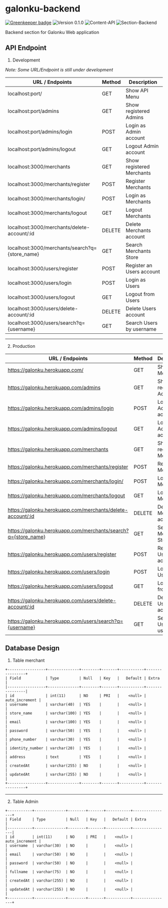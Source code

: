 # galonku-backend

[![Greenkeeper badge](https://badges.greenkeeper.io/andromedaorg/galonku-backend.svg)](https://greenkeeper.io/)
![Version 0.1.0](https://img.shields.io/badge/version-0.1.0-yellowgreen.svg)
![Content-API](https://img.shields.io/badge/content-API-green.svg)
![Section-Backend](https://img.shields.io/badge/section-backend-lightgrey.svg)

Backend section for Galonku Web application

## API Endpoint

1. Development

*Note: Some URL/Endpoint is still under development*

| URL / Endpoints   | Method | Description                  |
|-------------------|--------|------------------------------|
|localhost:port/    |   GET  | Show API Menu                |
|localhost:port/admins    |   GET |   Show registered Admins   |
|localhost:port/admins/login    |   POST    | Login as Admin account|
|localhost:port/admins/logout   |   GET | Logout Admin account|
|localhost:3000/merchants   | GET   |   Show registered Merchants|
|localhost:3000/merchants/register  |   POST    |   Register Merchants|
|localhost:3000/merchants/login/    |   POST    |   Login as Merchants|
|localhost:3000/merchants/logout    |   GET |   Logout Merchants|
|localhost:3000/merchants/delete-account/:id    |   DELETE  |   Delete Merchants account|
|localhost:3000/merchants/search?q={store_name}   |   GET   |   Search Merchants Store|
|localhost:3000/users/register  |   POST |   Register an Users account|
|localhost:3000/users/login |   POST    |   Login as Users|
|localhost:3000/users/logout    |   GET |   Logout from Users|
|localhost:3000/users/delete-account/:id    |   DELETE  |   Delete Users account|
|localhost:3000/users/search?q={username}   |   GET |   Search Users by username|
---

2. Production

| URL / Endpoints   | Method | Description                  |
|-------------------|--------|------------------------------|
|https://galonku.herokuapp.com/    |   GET  | Show API Menu                |
|https://galonku.herokuapp.com/admins    |   GET |   Show registered Admins   |
|https://galonku.herokuapp.com/admins/login    |   POST    | Login as Admin account|
|https://galonku.herokuapp.com/admins/logout   |   GET | Logout Admin account|
|https://galonku.herokuapp.com/merchants   | GET   |   Show registered Merchants|
|https://galonku.herokuapp.com/merchants/register  |   POST    |   Register Merchants|
|https://galonku.herokuapp.com/merchants/login/    |   POST    |   Login as Merchants|
|https://galonku.herokuapp.com/merchants/logout    |   GET |   Logout Merchants|
|https://galonku.herokuapp.com/merchants/delete-account/:id    |   DELETE  |   Delete Merchants account|
|https://galonku.herokuapp.com/merchants/search?q={store_name}   |   GET   |   Search Merchants Store|
|https://galonku.herokuapp.com/users/register  |   POST |   Register an Users account|
|https://galonku.herokuapp.com/users/login |   POST    |   Login as Users|
|https://galonku.herokuapp.com/users/logout    |   GET |   Logout from Users|
|https://galonku.herokuapp.com/users/delete-account/:id    |   DELETE  |   Delete Users account|
|https://galonku.herokuapp.com/users/search?q={username}   |   GET |   Search Users by username|

## Database Design

1. Table merchant

```
+-----------------+--------------+--------+-------+-----------+----------------+
| Field           | Type         | Null   | Key   |   Default | Extra          |
|-----------------+--------------+--------+-------+-----------+----------------|
| id              | int(11)      | NO     | PRI   |    <null> | auto_increment |
| username        | varchar(40)  | YES    |       |    <null> |                |
| store_name      | varchar(100) | YES    |       |    <null> |                |
| email           | varchar(100) | YES    |       |    <null> |                |
| password        | varchar(50)  | YES    |       |    <null> |                |
| phone_number    | varchar(30)  | YES    |       |    <null> |                |
| identity_number | varchar(20)  | YES    |       |    <null> |                |
| address         | text         | YES    |       |    <null> |                |
| createdAt       | varchar(255) | NO     |       |    <null> |                |
| updatedAt       | varchar(255) | NO     |       |    <null> |                |
+-----------------+--------------+--------+-------+-----------+----------------+
```

---

2. Table Admin

```
+-----------+--------------+--------+-------+-----------+----------------+
| Field     | Type         | Null   | Key   |   Default | Extra          |
|-----------+--------------+--------+-------+-----------+----------------|
| id        | int(11)      | NO     | PRI   |    <null> | auto_increment |
| username  | varchar(30)  | NO     |       |    <null> |                |
| email     | varchar(50)  | NO     |       |    <null> |                |
| password  | varchar(50)  | NO     |       |    <null> |                |
| fullname  | varchar(75)  | NO     |       |    <null> |                |
| createdAt | varchar(255) | NO     |       |    <null> |                |
| updatedAt | varchar(255) | NO     |       |    <null> |                |
+-----------+--------------+--------+-------+-----------+----------------+

```
